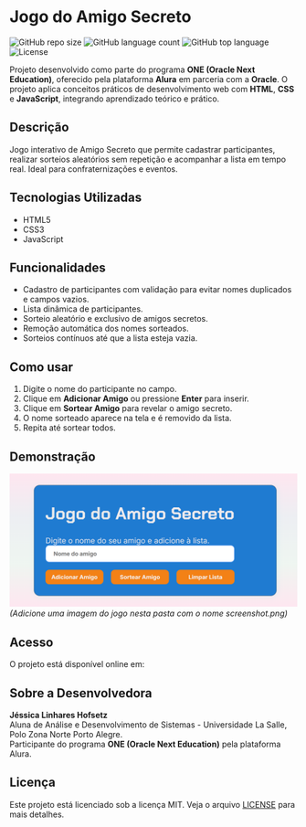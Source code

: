 # Jogo do Amigo Secreto

![GitHub repo size](https://img.shields.io/github/repo-size/seu-usuario/seu-repo)
![GitHub language count](https://img.shields.io/github/languages/count/seu-usuario/seu-repo)
![GitHub top language](https://img.shields.io/github/languages/top/seu-usuario/seu-repo)
![License](https://img.shields.io/badge/license-MIT-green)

Projeto desenvolvido como parte do programa **ONE (Oracle Next Education)**, oferecido pela plataforma **Alura** em parceria com a **Oracle**. O projeto aplica conceitos práticos de desenvolvimento web com **HTML**, **CSS** e **JavaScript**, integrando aprendizado teórico e prático.

## Descrição

Jogo interativo de Amigo Secreto que permite cadastrar participantes, realizar sorteios aleatórios sem repetição e acompanhar a lista em tempo real. Ideal para confraternizações e eventos.

## Tecnologias Utilizadas

- HTML5
- CSS3
- JavaScript

## Funcionalidades

- Cadastro de participantes com validação para evitar nomes duplicados e campos vazios.
- Lista dinâmica de participantes.
- Sorteio aleatório e exclusivo de amigos secretos.
- Remoção automática dos nomes sorteados.
- Sorteios contínuos até que a lista esteja vazia.

## Como usar

1. Digite o nome do participante no campo.
2. Clique em **Adicionar Amigo** ou pressione **Enter** para inserir.
3. Clique em **Sortear Amigo** para revelar o amigo secreto.
4. O nome sorteado aparece na tela e é removido da lista.
5. Repita até sortear todos.

## Demonstração

![Screenshot do jogo](./jogo.png)  
*(Adicione uma imagem do jogo nesta pasta com o nome screenshot.png)*

## Acesso

O projeto está disponível online em:  


## Sobre a Desenvolvedora

**Jéssica Linhares Hofsetz**  
Aluna de Análise e Desenvolvimento de Sistemas - Universidade La Salle, Polo Zona Norte Porto Alegre.  
Participante do programa **ONE (Oracle Next Education)** pela plataforma Alura.

## Licença

Este projeto está licenciado sob a licença MIT. Veja o arquivo [LICENSE](./LICENSE) para mais detalhes.
